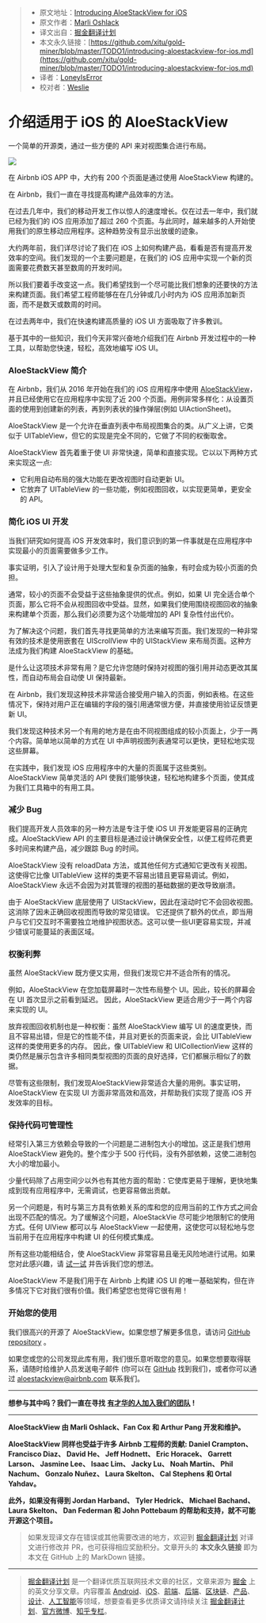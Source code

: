 > * 原文地址：[Introducing AloeStackView for iOS](https://medium.com/airbnb-engineering/introducing-aloestackview-for-ios-a676d253c6ba)
> * 原文作者：[Marli Oshlack](https://medium.com/@marli.oshlack?source=post_header_lockup)
> * 译文出自：[掘金翻译计划](https://github.com/xitu/gold-miner)
> * 本文永久链接：[https://github.com/xitu/gold-miner/blob/master/TODO1/introducing-aloestackview-for-ios.md](https://github.com/xitu/gold-miner/blob/master/TODO1/introducing-aloestackview-for-ios.md)
> * 译者：[LoneyIsError](https://github.com/LoneyIsError)
> * 校对者：[Weslie](https://github.com/iWeslie)

# 介绍适用于 iOS 的 AloeStackView

一个简单的开源类，通过一些方便的 API 来对视图集合进行布局。

![](https://cdn-images-1.medium.com/max/1000/1*vSbYW1xdhd0x9gXKJZDvYA.png)

在 Airbnb iOS APP 中，大约有 200 个页面是通过使用 AloeStackView 构建的。

在 Airbnb，我们一直在寻找提高构建产品效率的方法。

在过去几年中，我们的移动开发工作以惊人的速度增长。仅在过去一年中，我们就已经为我们的 iOS 应用添加了超过 260 个页面。与此同时，越来越多的人开始使用我们的原生移动应用程序。这种趋势没有显示出放缓的迹象。

大约两年前，我们详尽讨论了我们在 iOS 上如何构建产品，看看是否有提高开发效率的空间。我们发现的一个主要问题是，在我们的 iOS 应用中实现一个新的页面需要花费数天甚至数周的开发时间。

所以我们要着手改变这一点。我们希望找到一个尽可能比我们想象的还要快的方法来构建页面。我们希望工程师能够在在几分钟或几小时内为 iOS 应用添加新页面，而不是数天或数周的时间。

在过去两年中，我们在快速构建高质量的 iOS UI 方面吸取了许多教训。

基于其中的一些知识，我们今天非常兴奋地介绍我们在 Airbnb 开发过程中的一种工具，以帮助您快速，轻松，高效地编写 iOS UI。

### AloeStackView 简介

在 Airbnb，我们从 2016 年开始在我们的 iOS 应用程序中使用 [AloeStackView](https://github.com/airbnb/AloeStackView)，并且已经使用它在应用程序中实现了近 200 个页面。用例非常多样化：从设置页面的使用到创建新的列表，再到列表状的操作弹层(例如 UIActionSheet)。

AloeStackView 是一个允许在垂直列表中布局视图集合的类。从广义上讲，它类似于 UITableView，但它的实现是完全不同的，它做了不同的权衡取舍。

AloeStackView 首先着重于使 UI 非常快速，简单和直接实现。它以以下两种方式来实现这一点:

*   它利用自动布局的强大功能在更改视图时自动更新 UI。
*   它放弃了 UITableView 的一些功能，例如视图回收，以实现更简单，更安全的 API。

### 简化 iOS UI 开发

当我们研究如何提高 iOS 开发效率时，我们意识到的第一件事就是在应用程序中实现最小的页面需要做多少工作。

事实证明，引入了设计用于处理大型和复杂页面的抽象，有时会成为较小页面的负担。

通常，较小的页面不会受益于这些抽象提供的优点。例如，如果 UI 完全适合单个页面，那么它将不会从视图回收中受益。显然，如果我们使用围绕视图回收的抽象来构建单个页面，那么我们必须要为这个功能增加的 API 复杂性付出代价。

为了解决这个问题，我们首先寻找更简单的方法来编写页面。我们发现的一种非常有效的技术是使用嵌套在 UIScrollView 中的 UIStackView 来布局页面。这种方法成为我们构建 AloeStackView 的基础。

是什么让这项技术非常有用？是它允许您随时保持对视图的强引用并动态更改其属性，而自动布局会自动使 UI 保持最新。

在 Airbnb，我们发现这种技术非常适合接受用户输入的页面，例如表格。在这些情况下，保持对用户正在编辑的字段的强引用通常很方便，并直接使用验证反馈更新 UI。

我们发现这种技术另一个有用的地方是在由不同视图组成的较小页面上，少于一两个内容。简单地以简单的方式在 UI 中声明视图列表通常可以更快，更轻松地实现这些屏幕。

在实践中，我们发现 iOS 应用程序中的大量的页面属于这些类别。AloeStackView 简单灵活的 API 使我们能够快速，轻松地构建多个页面，使其成为我们工具箱中的有用工具。

### 减少 Bug

我们提高开发人员效率的另一种方法是专注于使 iOS UI 开发能更容易的正确完成。AloeStackView API 的主要目标是通过设计确保安全性，以便工程师花费更多时间来构建产品，减少跟踪 Bug 的时间。

AloeStackView 没有 reloadData 方法，或其他任何方式通知它更改有关视图。这使得它比像 UITableView 这样的类更不容易出错且更容易调试。例如，AloeStackView 永远不会因为对其管理的视图的基础数据的更改导致崩溃。

由于 AloeStackView 底层使用了 UIStackView，因此在滚动时它不会回收视图。这消除了因未正确回收视图而导致的常见错误。 它还提供了额外的优点，即当用户与它们交互时不需要独立地维护视图状态。这可以使一些UI更容易实现，并减少错误可能蔓延的表面区域。

### 权衡利弊

虽然 AloeStackView 既方便又实用，但我们发现它并不适合所有的情况。

例如，AloeStackView 在您加载屏幕时一次性布局整个 UI。因此，较长的屏幕会在 UI 首次显示之前看到延迟。 因此，AloeStackView 更适合用少于一两个内容来实现的 UI。

放弃视图回收机制也是一种权衡：虽然 AloeStackView 编写 UI 的速度更快，而且不容易出错，但是它的性能不佳，并且对更长的页面来说，会比 UITableView 这样的类使用更多的内存。 因此，像 UITableView 和 UICollectionView 这样的类仍然是展示包含许多相同类型视图的页面的良好选择，它们都展示相似了的数据。

尽管有这些限制，我们发现AloeStackView非常适合大量的用例。事实证明，AloeStackView 在实现 UI 方面非常高效和高效，并帮助我们实现了提高 iOS 开发效率的目标。

### 保持代码可管理性

经常引入第三方依赖会导致的一个问题是二进制包大小的增加。这正是我们想用 AloeStackView 避免的。整个库少于 500 行代码，没有外部依赖，这使二进制包大小的增加最小。

少量代码除了占用空间少以外也有其他方面的帮助：它使库更易于理解，更快地集成到现有应用程序中，无需调试，也更容易做出贡献。

另一个问题是，有时与第三方具有依赖关系的库和您的应用当前的工作方式之间会出现不匹配的情况。为了缓解这个问题，AloeStackVie 尽可能少地限制它的使用方式。任何 UIView 都可以与 AloeStackView 一起使用，这使您可以轻松地与您当前用于在应用程序中构建 UI 的任何模式集成。

所有这些功能相结合，使 AloeStackView 非常容易且毫无风险地进行试用。如果您对此感兴趣，请 [试一试](https://github.com/airbnb/AloeStackView) 并告诉我们您的想法。

AloeStackView 不是我们用于在 Airbnb 上构建 iOS UI 的唯一基础架构，但在许多情况下它对我们很有价值。我们希望您也觉得它很有用！

### 开始您的使用

我们很高兴的开源了 AloeStackView。如果您想了解更多信息，请访问 [GitHub repository](https://github.com/airbnb/AloeStackView) 。

如果您或您的公司发现此库有用，我们很乐意听取您的意见。如果您想要取得联系，请随时给维护人员发送电子邮件 (你可以在 [GitHub](https://github.com/airbnb/AloeStackView#maintainers) 找到我们)，或者你可以通过 [aloestackview@airbnb.com](mailto:aloestackview@airbnb.com) 联系我们。

* * *

**想参与其中吗？我们一直在寻找** [**有才华的人加入我们的团队**](https://www.airbnb.com/careers) **!**

* * *

**AloeStackView 由 Marli Oshlack、Fan Cox 和 Arthur Pang 开发和维护。**

**AloeStackView 同样也受益于许多 Airbnb 工程师的贡献: Daniel Crampton、Francisco Diaz、 David He、 Jeff Hodnett、 Eric Horacek、 Garrett Larson、 Jasmine Lee、 Isaac Lim、 Jacky Lu、 Noah Martin、 Phil Nachum、 Gonzalo Nuñez、 Laura Skelton、 Cal Stephens 和 Ortal Yahdav。**

**此外，如果没有得到 Jordan Harband、 Tyler Hedrick、 Michael Bachand、 Laura Skelton、 Dan Federman 和 John Pottebaum 的帮助和支持，就不可能开源这个项目。**

> 如果发现译文存在错误或其他需要改进的地方，欢迎到 [掘金翻译计划](https://github.com/xitu/gold-miner) 对译文进行修改并 PR，也可获得相应奖励积分。文章开头的 **本文永久链接** 即为本文在 GitHub 上的 MarkDown 链接。


---

> [掘金翻译计划](https://github.com/xitu/gold-miner) 是一个翻译优质互联网技术文章的社区，文章来源为 [掘金](https://juejin.im) 上的英文分享文章。内容覆盖 [Android](https://github.com/xitu/gold-miner#android)、[iOS](https://github.com/xitu/gold-miner#ios)、[前端](https://github.com/xitu/gold-miner#前端)、[后端](https://github.com/xitu/gold-miner#后端)、[区块链](https://github.com/xitu/gold-miner#区块链)、[产品](https://github.com/xitu/gold-miner#产品)、[设计](https://github.com/xitu/gold-miner#设计)、[人工智能](https://github.com/xitu/gold-miner#人工智能)等领域，想要查看更多优质译文请持续关注 [掘金翻译计划](https://github.com/xitu/gold-miner)、[官方微博](http://weibo.com/juejinfanyi)、[知乎专栏](https://zhuanlan.zhihu.com/juejinfanyi)。
